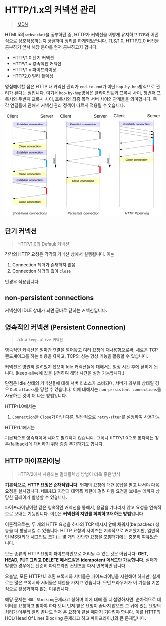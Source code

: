 # HTTP/1.x의 커넥션 관리
> [MDN](https://developer.mozilla.org/ko/docs/Web/HTTP/Connection_management_in_HTTP_1.x)

HTML5의 `websocket`을 공부하던 중, HTTP가 커넥션을 어떻게 유지하고 `TCP`와 어떤식으로 상호작용하는지 궁금하여 정리를 하게되었습니다. TLS/1.0, HTTP/2.0 버전을 공부하기 앞서 해당 분야를 먼저 공부하고자 합니다.

- HTTP/1.0 단기 커넥션
- HTTP/1.x 영속적인 커넥션
- HTTP/1.x 파이프라이닝
- HTTP2.0 멀티 플렉싱

명심해야할 점은 HTTP 내 커넥션 관리가 `end-to-end`가 아닌 `hop-by-hop`방식으로 관리가 된다는 점입니다. 여기서 `hop-by-hop`방식은 클라이언트와 프록시 사이, 첫번째 프록시와 두번째 프록시 사이, 프록시와 최종 목적 서버 사이의 관계들을 의미합니다. 즉 각 연결들에 관해서 커넥션 관리 정책이 다르게 적용될 수 있습니다.

![](./img/HTTP1_x_Connections.png)


## 단기 커넥션
> HTTP/1.0의 Default 커넥션


각각의 HTTP 요청은 각각의 커넥션 상에서 실행됩니다. 이는 

1. Connection 헤더가 존재하지 않음
2. Connection 헤더의 값이 `close`

인경우 적용됩니다.

## non-persistent connections

커넥션이 IDLE 상태가 되면 곧바로 닫히는 커넥션입니다.

## 영속적인 커넥션 (Persistent Connection)
> a.k.a `keep-alive 커넥션`

영속적인 커넥션은 얼마간 연결을 열어놓고 여러 요청에 재사용함으로써, 새로운 TCP 핸드셰이크를 하는 비용을 아끼고, TCP의 성능 향상 기능을 활용할 수 있습니다.

커넥션은 영원히 열려있지 않으며 Idle 커넥션들에 대해서는 일정 시간 후에 닫히게 됩니다. (keep-alive에 값을 설정하여 해당 시간을 설정 가능합니다.)

단점은 Idle 상태의 커넥션들에 대해 서버 리소스가 소비되며, 서버가 과부화 상태일 경우 `DoS attacks`를 당할 수 있습니다. 이에 대해서는 `non-persistent connections`를 사용하는 것이 더 나은 방법입니다.

HTTP/1.0에서는

1. `Connection`을 `Close`가 아닌 다른, 일반적으로 `retry-after`를 설정하여 사용가능

HTTP/1.1에서는

기본적으로 영속적이며 헤더도 필요하지 않습니다. 그러나 HTTP/1.0으로 동작하는 경우(fallback)에 대비하기 위해 종종 추가하기도 합니다.


## HTTP 파이프라이닝
> HTTP/2에서 사용되는 멀티플렉싱 방법이 더욱 좋은 방식

**기본적으로, HTTP 요청은 순차적입니다.** 현재의 요청에 대한 응답을 받고 나서야 다음 요청을 실시합니다. 네트워크 지연과 대역폭 제한에 걸려 다음 요청을 보내는 데까지 상당한 딜레이가 발생할 수 있습니다.

파이프라이닝이란 같은 영속적인 커넥션을 통해서, 응답을 기다리지 않고 요청을 연속적으로 보내는 기능입니다. 이것은 **커넥션의 지연를 회피하고자 하는 방법**입니다

이론적으로는, 두 개의 HTTP 요청을 하나의 TCP 메시지 안에 채워서(be packed) 성능을 더 향상시킬 수 있습니다. HTTP 요청의 사이즈는 지속적으로 커져왔지만, 일반적인 MSS(최대 세그먼트 크기)는 몇 개의 간단한 요청을 포함하기에는 충분히 여유있습니다.

모든 종류의 HTTP 요청이 파이프라인으로 처리될 수 있는 것은 아닙니다: **GET, HEAD, PUT 그리고 DELETE 메서드같은 idempotent 메서드만 가능합니다**. 실패가 발생한 경우에는 단순히 파이프라인 컨텐츠를 다시 반복하면 됩니다.

오늘날, 모든 HTTP/1.1 호환 프록시와 서버들은 파이프라이닝을 지원해야 하지만, 실제로는 많은 프록시와 서버들은 제한을 가지고 있습니다. 모던 브라우저가 이 기능을 기본적으로 활성화하지 않는 이유입니다.

해당 문제는 `HOL Blocking`문제라고 칭하며 이에 대해 좀 더 설명하자면: 순차적으로 데이터를 요청하고 받아야 하다 보니 먼저 받은 요청이 끝나지 않으면 그 뒤에 있는 요청의 처리가 아무리 빨리 끝나도 먼저 온 요청이 끝날 때까지 기다려야 합니다. 이를 HTTP의 HOL(Head Of Line) Blocking 문제라고 하고 파이프라이닝의 큰 문제입니다.
